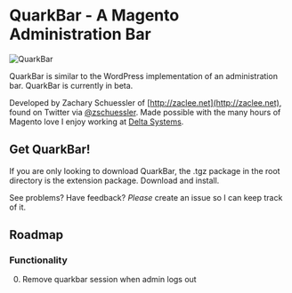 QuarkBar - A Magento Administration Bar
=======================================

![QuarkBar](http://i.imgur.com/fvf2A.png)


QuarkBar is similar to the WordPress implementation of an administration bar. QuarkBar is currently in beta.

Developed by Zachary Schuessler of [http://zaclee.net](http://zaclee.net), found on Twitter via [@zschuessler](https://twitter.com/#!/zschuessler). Made possible with the many hours of
Magento love I enjoy working at [Delta Systems](http://deltasys.com).

Get QuarkBar!
-------------

If you are only looking to download QuarkBar, the .tgz package in the root directory is the extension package. Download and install.

See problems? Have feedback? *Please* create an issue so I can keep track of it.

Roadmap
-------------------------------

### Functionality

0. Remove quarkbar session when admin logs out